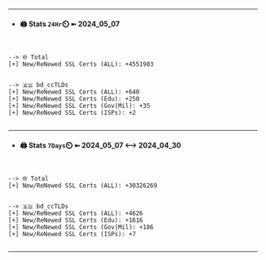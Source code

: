 

---
- #### 🖨️ **Stats** `24Hr`⏲️ ➼ 2024_05_07
```console


--> 🌐 Total
[+] New/ReNewed SSL Certs (ALL): +4551983


--> 🇧🇩 bd_ccTLDs
[+] New/ReNewed SSL Certs (ALL): +640
[+] New/ReNewed SSL Certs (Edu): +250
[+] New/ReNewed SSL Certs (Gov|Mil): +35
[+] New/ReNewed SSL Certs (ISPs): +2


```

---
- #### 🖨️ **Stats** `7Days`⏲️ ➼ 2024_05_07 <--> 2024_04_30
```console


--> 🌐 Total
[+] New/ReNewed SSL Certs (ALL): +30326269


--> 🇧🇩 bd_ccTLDs
[+] New/ReNewed SSL Certs (ALL): +4626
[+] New/ReNewed SSL Certs (Edu): +1616
[+] New/ReNewed SSL Certs (Gov|Mil): +186
[+] New/ReNewed SSL Certs (ISPs): +7


```

---

